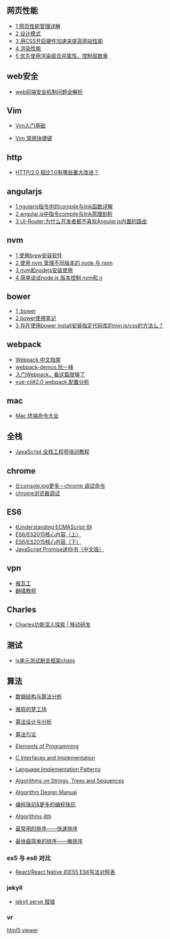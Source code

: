 
## 网页性能

- [1 网页性能管理详解](http://www.ruanyifeng.com/blog/2015/09/web-page-performance-in-depth.html)
- [2 设计模式](http://www.alloyteam.com/2012/10/common-javascript-design-patterns/)
- [3 用CSS开启硬件加速来提高网站性能](http://www.aseoe.com/show-11-144-1.html)
- [4 渲染性能](https://developers.google.com/web/fundamentals/performance/rendering/?hl=zh-cn)
- [5 优先使用渲染层合并属性、控制层数量](https://developers.google.com/web/fundamentals/performance/rendering/stick-to-compositor-only-properties-and-manage-layer-count?hl=zh-cn)

## web安全

- [web前端安全机制问题全解析](https://my.oschina.net/zhangstephen/blog/645011#OSC_h3_1)

## Vim 

- [Vim入门基础](http://www.jianshu.com/p/bcbe916f97e1)

- [Vim 常用快捷键](http://www.cnblogs.com/sld666666/archive/2010/04/05/1704462.html)

## http

- [HTTP/2.0 相比1.0有哪些重大改进？](https://www.zhihu.com/question/34074946)
    
## angularjs

- [1 ngularjs指令中的compile与link函数详解](http://www.jb51.net/article/58229.htm)
- [2 angular.js中指令compile与link原理剖析](http://www.bubuko.com/infodetail-694161.html)
- [3 UI-Router:为什么开发者都不喜欢Angular.js内置的路由](http://www.jianshu.com/p/35c0acdea86c)

## nvm

- [1 使用brew安装软件](http://www.cnblogs.com/TankXiao/p/3247113.html)
- [2 使用 nvm 管理不同版本的 node 与 npm](http://www.tuicool.com/articles/Vzquy2)
- [3 nvm和nodejs安装使用](http://www.kancloud.cn/summer/nodejs-install/71975)
- [4 简单谈谈node.js 版本控制 nvm和 n](http://www.jb51.net/article/73424.htm)

## bower

- [1 .bower](https://bower.io/docs/config/)
- [2 bower使用笔记](http://www.jianshu.com/p/7c9be077bc82)
- [3 存在使用bower install安装指定代码库的min.js/css的方法么？](https://segmentfault.com/q/1010000000494228)

## webpack

- [Webpack 中文指南](http://zhaoda.net/webpack-handbook/index.html)
- [webpack-demos 阮一峰](https://github.com/ruanyf/webpack-demos)
- [入门Webpack，看这篇就够了](http://www.jianshu.com/p/42e11515c10f#)
- [vue-cli#2.0 webpack 配置分析](https://gold.xitu.io/post/584e48b2ac502e006c74a120?utm_source=gold_browser_extension)

## mac

- [Mac 终端命令大全](http://www.jianshu.com/p/3291de46f3ff)

## 全栈

- [JavaScript 全栈工程师培训教程](http://www.ruanyifeng.com/blog/2016/11/javascript.html)

## chrome

- [比console.log更多－chrome 调试命令](http://www.jianshu.com/p/a894f7f8d27d)
- [chrome浏览器调试](http://www.jianshu.com/p/b25c5b88baf5)

## ES6

- [《Understanding ECMAScript 6》](https://www.gitbook.com/book/sagittarius-rev/understanding-ecmascript-6-zh-ver/details)
- [ES6/ES2015核心内容（上）](https://segmentfault.com/a/1190000004365693#articleHeader0)
- [ES6/ES2015核心内容（下）](https://segmentfault.com/a/1190000004368132)
- [JavaScript Promise迷你书（中文版）](http://liubin.org/promises-book/#_)

## vpn

- [搬瓦工](http://banwagong.cn/)
- [翻墙教程](https://segmentfault.com/a/1190000007467687)

## Charles
- [Charles功能深入探索 | 移动研发](http://bbs.utest.qq.com/283)

## 测试
- [js单元测试断言框架chaijs](https://shaynegui.com/javascript-unit-test-chaijs/)

## 算法
- [数据结构与算法分析]()
- [微软的梦工场]()
- [算法设计与分析]()
- [算法引论]()
- [Elements of Programming]()
- [C Interfaces and Implementation]()
- [Language Implementation Patterns]()
- [Algorithms on Strings, Trees and Sequences]()
- [Algorithm Design Manual]()
- [编程珠玑&更多的编程珠玑]()
- [Algorithms 4th]()


- [最常用的排序——快速排序](http://ahalei.blog.51cto.com/4767671/1365285)
- [最快最简单的排序——桶排序](http://ahalei.blog.51cto.com/4767671/1362789)

### es5 与 es6 对比

 - [React/React Native 的ES5 ES6写法对照表](http://bbs.reactnative.cn/topic/15/react-react-native-%E7%9A%84es5-es6%E5%86%99%E6%B3%95%E5%AF%B9%E7%85%A7%E8%A1%A8)
 
### jekyll

- [jekyll serve 报错](https://github.com/jekyll/jekyll/issues/3103)

### vr

[html5 viewer](http://www.jianshu.com/p/284f614cc95e)
